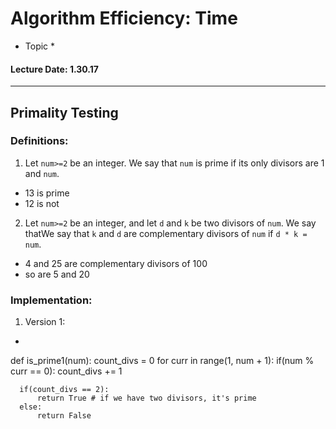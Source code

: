 # Algorithm Efficiency: Time
* Topic *
#### Lecture Date: 1.30.17
---
## Primality Testing
### Definitions:
1. Let `num>=2` be an integer.  We say that `num` is prime if its only divisors are 1 and `num`.
  * 13 is prime
  * 12 is not
2. Let `num>=2` be an integer, and let `d` and `k` be two divisors of `num`.  We say thatWe say that `k` and `d` are complementary divisors of `num` if `d * k = num`.
  * 4 and 25 are complementary divisors of 100
  * so are 5 and 20
  
### Implementation:
1. Version 1:
  * ```python
  def is_prime1(num):
      count_divs = 0
      for curr in range(1, num + 1):
          if(num % curr == 0):
              count_divs += 1
      
      if(count_divs == 2):
          return True # if we have two divisors, it's prime
      else:
          return False
   ```
  
